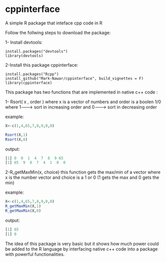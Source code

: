 # cppinterface
A simple R package that inteface cpp code in R

Follow the follwing steps to download the package:

1- Install devtools:
```
install.packages("devtools")
library(devtools)
```

2-Install this package cppinterface:
```
install.packages("Rcpp")
install_github("Mark-Nawar/cppinterface", build_vignettes = F)
library(cppinterface)
```

This package has two functions that are implemented in native c++ code :

1- Rsort( x , order ) where x is a vector of numbers and order is a boolen 1/0 where 1---> sort in increasing order and 0---> sort in decreasing order

example: 
```r
X<-c(1,4,65,7,8,9,0,0)

Rsort(X,1)
Rsort(X,0)

```
output:
```r
[1] 0  0  1  4  7  8  9 65
[1] 65  9  8  7  4  1  0  0
```
2-R_getMaxMin(x, choice) this function gets the max/min of a vector where x is the number vector and choice is a 1 or 0 (1 gets the max and 0 gets the min)

example:
```r
X<-c(1,4,65,7,8,9,0,0)
R_getMaxMin(X,1)
R_getMaxMin(X,0)
```
output:
```r
[1] 65
[1] 0
```
The idea of this package is very basic but it shows how much power could be added to the R language by interfacing native c++ code into a package with powerful functionalities.
